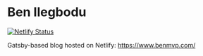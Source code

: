 # Ben Ilegbodu

[![Netlify Status](https://api.netlify.com/api/v1/badges/7fd908e8-c64b-4f22-b022-7201f9631840/deploy-status)](https://app.netlify.com/sites/benmvp/deploys)

Gatsby-based blog hosted on Netlify: https://www.benmvp.com/
